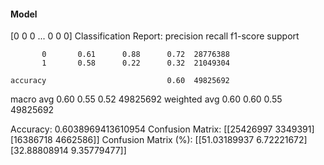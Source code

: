 #### Model
[0 0 0 ... 0 0 0]
Classification Report:
              precision    recall  f1-score   support

           0       0.61      0.88      0.72  28776388
           1       0.58      0.22      0.32  21049304

    accuracy                           0.60  49825692
   macro avg       0.60      0.55      0.52  49825692
weighted avg       0.60      0.60      0.55  49825692

Accuracy: 0.6038969413610954
Confusion Matrix:
[[25426997  3349391]
 [16386718  4662586]]
Confusion Matrix (%):
[[51.03189937  6.72221672]
 [32.88808914  9.35779477]]
